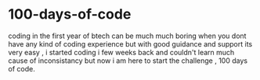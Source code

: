 # 100-days-of-code
coding in  the first year of btech can be much much boring when you dont have any kind of coding experience but with  good  guidance and support its very easy , i  started coding i few weeks back and couldn't learn much cause of inconsistancy but now i am here to start the challenge , 100 days of code. 
